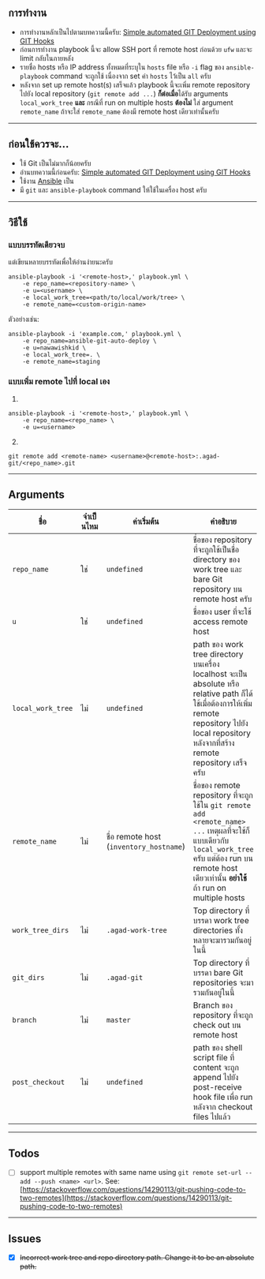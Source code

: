 ## การทำงาน

- การทำงานหลักเป็นไปตามบทความนี้ครับ: [Simple automated GIT Deployment using GIT Hooks](https://gist.github.com/noelboss/3fe13927025b89757f8fb12e9066f2fa)
- ก่อนการทำงาน playbook นี้จะ allow SSH port ที่ remote host ก่อนด้วย `ufw` และจะ limit กลับในภายหลัง
- รายชื่อ hosts หรือ IP address ทั้งหมดที่ระบุใน `hosts` file หรือ `-i` flag ของ `ansible-playbook` command จะถูกใช้ เนื่องจาก set ค่า `hosts` ไว้เป็น `all` ครับ
- หลังจาก set up remote host(s) เสร็จแล้ว playbook นี้จะเพิ่ม remote repository ไปยัง local repository (`git remote add ...`) **ก็ต่อเมื่อ**ได้รับ arguments `local_work_tree` **และ** กรณีที่ run on multiple hosts **ต้องไม่** ใส่ argument `remote_name` ถ้าจะใส่ `remote_name` ต้องมี remote host เดียวเท่านั้นครับ

---

## ก่อนใช้ควรจะ...

- ใช้ Git เป็นไม่มากก็น้อยครับ
- อ่านบทความนี้ก่อนครับ: [Simple automated GIT Deployment using GIT Hooks](https://gist.github.com/noelboss/3fe13927025b89757f8fb12e9066f2fa)
- ใช้งาน [Ansible](https://docs.ansible.com/ansible/latest/index.html) เป็น
- มี `git` และ `ansible-playbook` command ให้ใช้ในเครื่อง host ครับ

---

## วิธีใช้

### แบบบรรทัดเดียวจบ

แต่เขียนหลายบรรทัดเพื่อให้อ่านง่ายนะครับ

```shell
ansible-playbook -i '<remote-host>,' playbook.yml \
    -e repo_name=<repository-name> \
    -e u=<username> \
    -e local_work_tree=<path/to/local/work/tree> \
    -e remote_name=<custom-origin-name>
```

ตัวอย่างเช่น:

```shell
ansible-playbook -i 'example.com,' playbook.yml \
    -e repo_name=ansible-git-auto-deploy \
    -e u=nawawishkid \
    -e local_work_tree=. \
    -e remote_name=staging
```

### แบบเพิ่ม remote ไปที่ local เอง

1.

```shell
ansible-playbook -i '<remote-host>,' playbook.yml \
    -e repo_name=<repo_name> \
    -e u=<username>
```

2.

```shell
git remote add <remote-name> <username>@<remote-host>:.agad-git/<repo_name>.git
```

---

## Arguments

| ชื่อ              | จำเป็นไหม | ค่าเริ่มต้น                             | คำอธิบาย                                                                                                                                                                                                    |
| ----------------- | --------- | --------------------------------------- | ----------------------------------------------------------------------------------------------------------------------------------------------------------------------------------------------------------- |
| `repo_name`       | ใช่       | `undefined`                             | ชื่อของ repository ที่จะถูกใช้เป็นชื่อ directory ของ work tree และ bare Git repository บน remote host ครับ                                                                                                  |
| `u`               | ใช่       | `undefined`                             | ชื่อของ user ที่จะใช้ access remote host                                                                                                                                                                    |
| `local_work_tree` | ไม่       | `undefined`                             | path ของ work tree directory บนเครื่อง localhost จะเป็น absolute หรือ relative path ก็ได้ ใช้เมื่อต้องการให้เพิ่ม remote repository ไปยัง local repository หลังจากที่สร้าง remote repository เสร็จครับ      |
| `remote_name`     | ไม่       | ชื่อ remote host (`inventory_hostname`) | ชื่อของ remote repository ที่จะถูกใช้ใน `git remote add <remote_name> ...` เหตุผลที่จะใช้ก็แบบเดียวกับ `local_work_tree` ครับ แต่ต้อง run บน remote host เดียวเท่านั้น **อย่าใช้**ถ้า run on multiple hosts |
| `work_tree_dirs`  | ไม่       | `.agad-work-tree`                       | Top directory ที่บรรดา work tree directories ทั้งหลายจะมารวมกันอยู่ในนี้                                                                                                                                    |
| `git_dirs`        | ไม่       | `.agad-git`                             | Top directory ที่บรรดา bare Git repositories จะมารวมกันอยู่ในนี้                                                                                                                                            |
| `branch`          | ไม่       | `master`                                | Branch ของ repository ที่จะถูก check out บน remote host                                                                                                                                                     |
| `post_checkout`   | ไม่       | `undefined`                             | path ของ shell script file ที่ content จะถูก append ไปยัง post-receive hook file เพื่อ run หลังจาก checkout files ไปแล้ว                                                                                    |
---

## Todos

- [ ] support multiple remotes with same name using `git remote set-url --add --push <name> <url>`. See: [https://stackoverflow.com/questions/14290113/git-pushing-code-to-two-remotes](https://stackoverflow.com/questions/14290113/git-pushing-code-to-two-remotes)

---

## Issues

- [x] ~~Incorrect work tree and repo directory path. Change it to be an absolute path.~~

